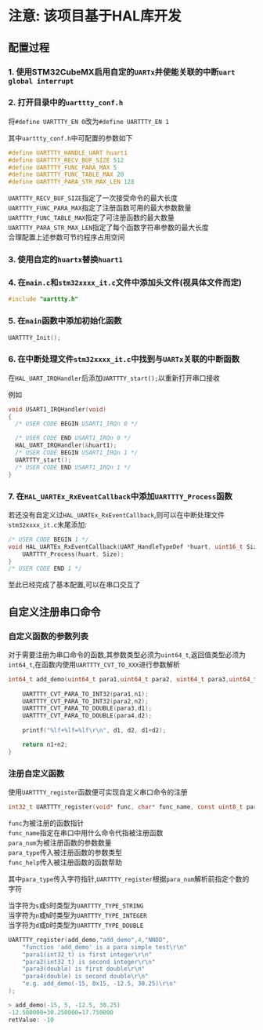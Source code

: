 # 注意: 该项目基于HAL库开发

## 配置过程

### 1. 使用STM32CubeMX启用自定的`UARTx`并使能关联的中断`uart global interrupt`

### 2. 打开目录中的`uarttty_conf.h`

将`#define UARTTTY_EN 0`改为`#define UARTTTY_EN 1`

其中`uarttty_conf.h`中可配置的参数如下
```c
#define UARTTTY_HANDLE_UART huart1
#define UARTTTY_RECV_BUF_SIZE 512
#define UARTTTY_FUNC_PARA_MAX 5
#define UARTTTY_FUNC_TABLE_MAX 20
#define UARTTTY_PARA_STR_MAX_LEN 128
```

`UARTTTY_RECV_BUF_SIZE`指定了一次接受命令的最大长度  
`UARTTTY_FUNC_PARA_MAX`指定了注册函数可用的最大参数数量  
`UARTTTY_FUNC_TABLE_MAX`指定了可注册函数的最大数量  
`UARTTTY_PARA_STR_MAX_LEN`指定了每个函数字符串参数的最大长度  
合理配置上述参数可节约程序占用空间

### 3. 使用自定的`huartx`替换`huart1`


### 4. 在`main.c`和`stm32xxxx_it.c`文件中添加头文件(视具体文件而定)
```c
#include "uarttty.h"
```

### 5. 在`main`函数中添加初始化函数
```c
UARTTTY_Init();
```

### 6. 在中断处理文件`stm32xxxx_it.c`中找到与`UARTx`关联的中断函数

在`HAL_UART_IRQHandler`后添加`UARTTTY_start();`以重新打开串口接收

例如
```c
void USART1_IRQHandler(void)
{
  /* USER CODE BEGIN USART1_IRQn 0 */

  /* USER CODE END USART1_IRQn 0 */
  HAL_UART_IRQHandler(&huart1);
  /* USER CODE BEGIN USART1_IRQn 1 */
  UARTTTY_start();
  /* USER CODE END USART1_IRQn 1 */
}
```
### 7. 在`HAL_UARTEx_RxEventCallback`中添加`UARTTTY_Process`函数

若还没有自定义过`HAL_UARTEx_RxEventCallback`,则可以在中断处理文件`stm32xxxx_it.c`末尾添加:

```c
/* USER CODE BEGIN 1 */
void HAL_UARTEx_RxEventCallback(UART_HandleTypeDef *huart, uint16_t Size) {
    UARTTTY_Process(huart, Size);
}
/* USER CODE END 1 */
```

至此已经完成了基本配置,可以在串口交互了

## 自定义注册串口命令

### 自定义函数的参数列表

对于需要注册为串口命令的函数,其参数类型必须为`uint64_t`,返回值类型必须为`int64_t`,在函数内使用`UARTTTY_CVT_TO_XXX`进行参数解析

```c
int64_t add_demo(uint64_t para1,uint64_t para2, uint64_t para3,uint64_t para4) {
    
    UARTTTY_CVT_PARA_TO_INT32(para1,n1);
    UARTTTY_CVT_PARA_TO_INT32(para2,n2);
    UARTTTY_CVT_PARA_TO_DOUBLE(para3,d1);
    UARTTTY_CVT_PARA_TO_DOUBLE(para4,d2);
    
    printf("%lf+%lf=%lf\r\n", d1, d2, d1+d2);

    return n1+n2;
}
```

### 注册自定义函数

使用`UARTTTY_register`函数便可实现自定义串口命令的注册
```c
int32_t UARTTTY_register(void* func, char* func_name, const uint8_t para_num,const char* para_type,char * func_help)
```

`func`为被注册的函数指针  
`func_name`指定在串口中用什么命令代指被注册函数  
`para_num`为被注册函数的参数数量  
`para_type`传入被注册函数的参数类型  
`func_help`传入被注册函数的函数帮助  

其中`para_type`传入字符指针,`UARTTTY_register`根据`para_num`解析前指定个数的字符

当字符为`s`或`S`时类型为`UARTTTY_TYPE_STRING`  
当字符为`n`或`N`时类型为`UARTTTY_TYPE_INTEGER`  
当字符为`d`或`D`时类型为`UARTTTY_TYPE_DOUBLE`  

```c
UARTTTY_register(add_demo,"add_demo",4,"NNDD",
    "function 'add_demo' is a para simple test\r\n"
    "para1(int32_t) is first integer\r\n"
    "para2(int32_t) is second integer\r\n"
    "para3(double) is first double\r\n"
    "para4(double) is second double\r\n"
    "e.g. add_demo(-15, 0x15, -12.5, 30.25)\r\n"
);
```

```c
> add_demo(-15, 5, -12.5, 30.25)
-12.500000+30.250000=17.750000
retValue: -10
```
